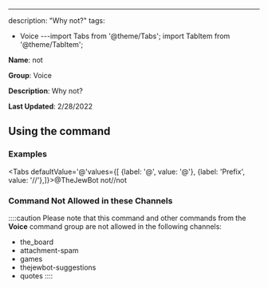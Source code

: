 ---
description: "Why not?"
tags:
  - Voice
---import Tabs from '@theme/Tabs';
import TabItem from '@theme/TabItem';

**Name**: not

**Group**: Voice

**Description**: Why not?

**Last Updated**: 2/28/2022

## Using the command

### Examples
<Tabs defaultValue='@'values={[ {label: '@', value: '@'}, {label: 'Prefix', value: '//'},]}><TabItem value='@'>@TheJewBot not</TabItem><TabItem value='//'>//not</TabItem></Tabs>

### Command Not Allowed in these Channels
::::caution Please note that this command and other commands from the **Voice** command group are not allowed in the following channels:
- the_board
- attachment-spam
- games
- thejewbot-suggestions
- quotes
::::